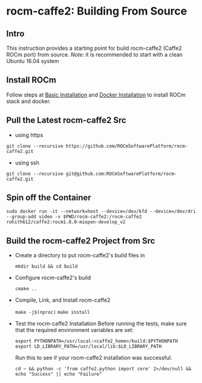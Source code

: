 # rocm-caffe2: Building From Source

## Intro
This instruction provides a starting point for build rocm-caffe2 (Caffe2 ROCm port) from source.
*Note*: it is recommended to start with a clean Ubuntu 16.04 system

## Install ROCm

Follow steps at [Basic Installation](https://github.com/ROCmSoftwarePlatform/rocm-caffe2/blob/developer_preview/rocm_docs/caffe2-install-basic.md) and [Docker Installation](https://github.com/ROCmSoftwarePlatform/rocm-caffe2/blob/developer_preview/rocm_docs/caffe2-docker.md) to install ROCm stack and docker.

## Pull the Latest rocm-caffe2 Src
* using https

```
git clone --recursive https://github.com/ROCmSoftwarePlatform/rocm-caffe2.git
```

* using ssh 

```
git clone --recursive git@github.com:ROCmSoftwarePlatform/rocm-caffe2.git
```

## Spin off the Container
	
`sudo docker run -it --network=host --device=/dev/kfd --device=/dev/dri --group-add video -v $PWD/rocm-caffe2:/rocm-caffe2 rohith612/caffe2:rocm1.8.0-miopen-develop_v2` 

## Build the rocm-caffe2 Project from Src

* Create a directory to put rocm-caffe2's build files in 

	`mkdir build && cd build`

* Configure rocm-caffe2's build 
 
	`cmake ..`

* Compile, Link, and Install rocm-caffe2 

	`make -j$(nproc)`
	`make install`
	
* Test the rocm-caffe2 Installation 
	Before running the tests, make sure that the required environment variables are set:
	```
	export PYTHONPATH=/usr/local:<caffe2_home>/build:$PYTHONPATH 
	export LD_LIBRARY_PATH=/usr/local/lib:$LD_LIBRARY_PATH
	```

	Run this to see if your rocm-caffe2 installation was successful. 
	
	`cd ~ && python -c 'from caffe2.python import core' 2>/dev/null && echo "Success" || echo "Failure"`
